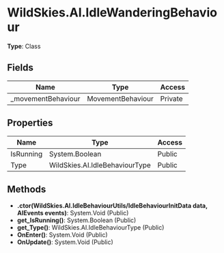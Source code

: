 ﻿# WildSkies.AI.IdleWanderingBehaviour

**Type**: Class

## Fields

| Name | Type | Access |
|------|------|--------|
| _movementBehaviour | MovementBehaviour | Private |

## Properties

| Name | Type | Access |
|------|------|--------|
| IsRunning | System.Boolean | Public |
| Type | WildSkies.AI.IdleBehaviourType | Public |

## Methods

- **.ctor(WildSkies.AI.IdleBehaviourUtils/IdleBehaviourInitData data, AIEvents events)**: System.Void (Public)
- **get_IsRunning()**: System.Boolean (Public)
- **get_Type()**: WildSkies.AI.IdleBehaviourType (Public)
- **OnEnter()**: System.Void (Public)
- **OnUpdate()**: System.Void (Public)

